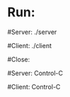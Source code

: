 # Run:

#Server:
	./server

#Client:
	./client

#Close:

#Server:
	Control-C

#Client:
	Control-C


